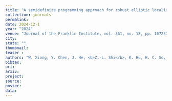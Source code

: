 ```yaml
---
title: "A semidefinite programming approach for robust elliptic localization"
collection: journals
permalink:
date: 2024-12-1
year: "2024"
venue: "Journal of the Franklin Institute, vol. 361, no. 18, pp. 107237,"
city: 
state: ""
thumbnail:  
teaser : 
authors: "W. Xiong, Y. Chen, J. He, <b>Z.-L. Shi</b>, K. Hu, H. C. So, and C.-S. Leung"
bibtex: 
uri: 
arxiv: 
project: 
source: 
poster: 
data:
---
```

